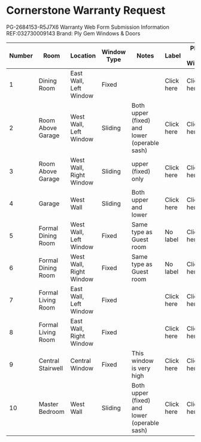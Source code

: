 # Cornerstone Warranty Request

PG-2684153-R5J7X6 Warranty Web Form Submission Information 
REF:032730009143
Brand:	Ply Gem Windows & Doors

|  Number |  Room | Location   |  Window Type    |  Notes | Label | Photo of Window | 
| --- | --- | --- | --- | --- | --- | --- | 
| 1 |  Dining Room | East Wall, Left Window |  Fixed   |  | Click here | Click here | 
| 2 |  Room Above Garage | West Wall, Left Window   |  Sliding   | Both upper (fixed) and lower (operable sash) | Click here | Click here | 
| 3 |  Room Above Garage | West Wall, Right Window   |  Sliding   | upper (fixed) only | Click here | Click here |  
| 4 |  Garage | West Wall   |  Sliding   | Both upper and lower | Click here | Click here | 
| 5 |  Formal Dining Room | West Wall, Left Window     |  Fixed  | Same type as Guest room  | No label  |  Click here | 
| 6 |  Formal Dining Room | West Wall, Right Window   |  Fixed   | Same type as Guest room | No label  |  Click here | 
| 7 |  Formal Living Room | East Wall, Left Window  |  Fixed   |  | Click here | Click here | 
| 8 |  Formal Living Room | East Wall, Right Window |  Fixed   |  | Click here | Click here | 
| 9 |  Central Stairwell | Central Window  |  Fixed   | This window is very high | Click here | Click here | 
| 10 |  Master Bedroom | West Wall  |  Sliding  | Both upper (fixed) and lower (operable sash)| Click here | Click here | 
